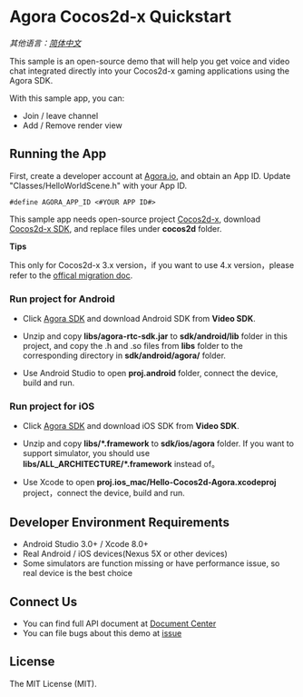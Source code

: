 # Agora Cocos2d-x Quickstart

*其他语言：[简体中文](README.zh.md)*

This sample is an open-source demo that will help you get voice and video chat integrated directly into your Cocos2d-x gaming applications using the Agora SDK.

With this sample app, you can:

- Join / leave channel
- Add / Remove render view

## Running the App

First, create a developer account at [Agora.io](https://dashboard.agora.io/en/signin), and obtain an App ID. Update "Classes/HelloWorldScene.h" with your App ID.

```
#define AGORA_APP_ID <#YOUR APP ID#>
```

This sample app needs open-source project [Cocos2d-x](https://www.cocos.com/products#Cocos2d-x), download [Cocos2d-x SDK](https://www.cocos.com/cocos2dx), and replace files under **cocos2d** folder.

**Tips**

This only for Cocos2d-x 3.x version，if you want to use 4.x version，please refer to the [offical migration doc](https://docs.cocos.com/cocos2d-x/v4/manual/en/upgradeGuide/migration.html).

### **Run project for Android**

- Click [Agora SDK](https://docs.agora.io/en/Agora%20Platform/downloads) and download Android SDK from **Video SDK**.

- Unzip and copy **libs/agora-rtc-sdk.jar** to **sdk/android/lib** folder in this project, and copy the .h and .so files from **libs** folder to the corresponding directory in **sdk/android/agora/** folder.

- Use Android Studio to open **proj.android** folder, connect the device, build and run.

### **Run project for iOS**

- Click [Agora SDK](https://docs.agora.io/en/Agora%20Platform/downloads) and download iOS SDK from **Video SDK**.

- Unzip and copy **libs/\*.framework** to **sdk/ios/agora** folder. If you want to support simulator, you should use **libs/ALL_ARCHITECTURE/\*.framework** instead of。

- Use Xcode to open **proj.ios_mac/Hello-Cocos2d-Agora.xcodeproj** project，connect the device, build and run.

## Developer Environment Requirements

- Android Studio 3.0+ / Xcode 8.0+
- Real Android / iOS devices(Nexus 5X or other devices)
- Some simulators are function missing or have performance issue, so real device is the best choice

## Connect Us

- You can find full API document at [Document Center](https://docs.agora.io/en)
- You can file bugs about this demo at [issue](https://github.com/AgoraIO-Community/Agora-Cocos-Quickstart/issues)

## License

The MIT License (MIT).

